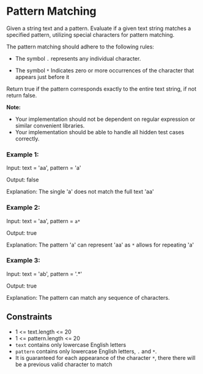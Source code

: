 # Pattern Matching

Given a string text and a pattern. Evaluate if a given text string matches a specified pattern, utilizing special characters for pattern matching.

The pattern matching should adhere to the following rules:

- The symbol `.` represents any individual character.

- The symbol `*` Indicates zero or more occurrences of the character that appears just before it

Return true if the pattern corresponds exactly to the entire text string, if not return false.

**Note:**

- Your implementation should not be dependent on regular expression or similar convenient libraries.
- Your implementation should be able to handle all hidden test cases correctly.

### Example 1:

Input: text = 'aa', pattern = 'a'

Output: false

Explanation: The single 'a' does not match the full text 'aa'

### Example 2:

Input: text = 'aa', pattern = `a*`

Output: true

Explanation: The pattern 'a' can represent 'aa' as `*` allows for repeating 'a'

### Example 3:

Input: text = 'ab', pattern = '.*'

Output: true

Explanation: The pattern can match any sequence of characters.

## Constraints

- 1 <= text.length <= 20
- 1 <= pattern.length <= 20
- `text` contains only lowercase English letters
- `pattern` contains only lowercase English letters, `.` and `*`.
- It is guaranteed for each appearance of the character `*`, there there will be a previous valid character to match